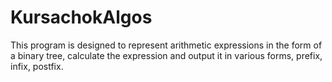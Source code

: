 # KursachokAlgos
This program is designed to represent arithmetic expressions in the form of a binary tree, calculate the expression and output it in various forms, prefix, infix, postfix.
